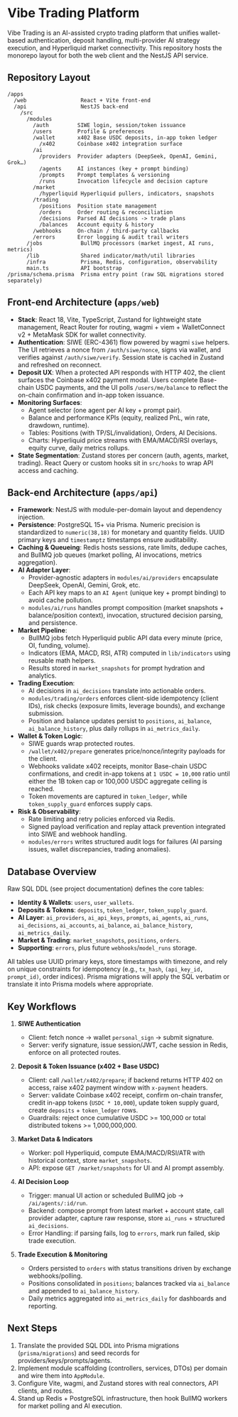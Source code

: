 # Vibe Trading Platform

Vibe Trading is an AI-assisted crypto trading platform that unifies wallet-based authentication, deposit handling, multi-provider AI strategy execution, and Hyperliquid market connectivity. This repository hosts the monorepo layout for both the web client and the NestJS API service.

## Repository Layout

```
/apps
  /web                 React + Vite front-end
  /api                 NestJS back-end
    /src
      /modules
        /auth         SIWE login, session/token issuance
        /users        Profile & preferences
        /wallet       x402 Base USDC deposits, in-app token ledger
          /x402       Coinbase x402 integration surface
        /ai
          /providers  Provider adapters (DeepSeek, OpenAI, Gemini, Grok…)
          /agents     AI instances (key + prompt binding)
          /prompts    Prompt templates & versioning
          /runs       Invocation lifecycle and decision capture
        /market
          /hyperliquid Hyperliquid pullers, indicators, snapshots
        /trading
          /positions  Position state management
          /orders     Order routing & reconciliation
          /decisions  Parsed AI decisions -> trade plans
          /balances   Account equity & history
        /webhooks     On-chain / third-party callbacks
        /errors       Error logging & audit trail writers
      /jobs            BullMQ processors (market ingest, AI runs, metrics)
      /lib             Shared indicator/math/util libraries
      /infra           Prisma, Redis, configuration, observability
      main.ts          API bootstrap
/prisma/schema.prisma  Prisma entry point (raw SQL migrations stored separately)
```

## Front-end Architecture (`apps/web`)

- **Stack**: React 18, Vite, TypeScript, Zustand for lightweight state management, React Router for routing, wagmi + viem + WalletConnect v2 + MetaMask SDK for wallet connectivity.
- **Authentication**: SIWE (ERC-4361) flow powered by wagmi `siwe` helpers. The UI retrieves a nonce from `/auth/siwe/nonce`, signs via wallet, and verifies against `/auth/siwe/verify`. Session state is cached in Zustand and refreshed on reconnect.
- **Deposit UX**: When a protected API responds with HTTP 402, the client surfaces the Coinbase x402 payment modal. Users complete Base-chain USDC payments, and the UI polls `/users/me/balance` to reflect the on-chain confirmation and in-app token issuance.
- **Monitoring Surfaces**:
  - Agent selector (one agent per AI key + prompt pair).
  - Balance and performance KPIs (equity, realized PnL, win rate, drawdown, runtime).
  - Tables: Positions (with TP/SL/invalidation), Orders, AI Decisions.
  - Charts: Hyperliquid price streams with EMA/MACD/RSI overlays, equity curve, daily metrics rollups.
- **State Segmentation**: Zustand stores per concern (auth, agents, market, trading). React Query or custom hooks sit in `src/hooks` to wrap API access and caching.

## Back-end Architecture (`apps/api`)

- **Framework**: NestJS with module-per-domain layout and dependency injection.
- **Persistence**: PostgreSQL 15+ via Prisma. Numeric precision is standardized to `numeric(38,18)` for monetary and quantity fields. UUID primary keys and `timestamptz` timestamps ensure auditability.
- **Caching & Queueing**: Redis hosts sessions, rate limits, dedupe caches, and BullMQ job queues (market polling, AI invocations, metrics aggregation).
- **AI Adapter Layer**:
  - Provider-agnostic adapters in `modules/ai/providers` encapsulate DeepSeek, OpenAI, Gemini, Grok, etc.
  - Each API key maps to an `AI Agent` (unique key + prompt binding) to avoid cache pollution.
  - `modules/ai/runs` handles prompt composition (market snapshots + balance/position context), invocation, structured decision parsing, and persistence.
- **Market Pipeline**:
  - BullMQ jobs fetch Hyperliquid public API data every minute (price, OI, funding, volume).
  - Indicators (EMA, MACD, RSI, ATR) computed in `lib/indicators` using reusable math helpers.
  - Results stored in `market_snapshots` for prompt hydration and analytics.
- **Trading Execution**:
  - AI decisions in `ai_decisions` translate into actionable orders.
  - `modules/trading/orders` enforces client-side idempotency (client IDs), risk checks (exposure limits, leverage bounds), and exchange submission.
  - Position and balance updates persist to `positions`, `ai_balance`, `ai_balance_history`, plus daily rollups in `ai_metrics_daily`.
- **Wallet & Token Logic**:
  - SIWE guards wrap protected routes.
  - `/wallet/x402/prepare` generates price/nonce/integrity payloads for the client.
  - Webhooks validate x402 receipts, monitor Base-chain USDC confirmations, and credit in-app tokens at `1 USDC = 10,000` ratio until either the 1B token cap or 100,000 USDC aggregate ceiling is reached.
  - Token movements are captured in `token_ledger`, while `token_supply_guard` enforces supply caps.
- **Risk & Observability**:
  - Rate limiting and retry policies enforced via Redis.
  - Signed payload verification and replay attack prevention integrated into SIWE and webhook handling.
  - `modules/errors` writes structured audit logs for failures (AI parsing issues, wallet discrepancies, trading anomalies).

## Database Overview

Raw SQL DDL (see project documentation) defines the core tables:
- **Identity & Wallets**: `users`, `user_wallets`.
- **Deposits & Tokens**: `deposits`, `token_ledger`, `token_supply_guard`.
- **AI Layer**: `ai_providers`, `ai_api_keys`, `prompts`, `ai_agents`, `ai_runs`, `ai_decisions`, `ai_accounts`, `ai_balance`, `ai_balance_history`, `ai_metrics_daily`.
- **Market & Trading**: `market_snapshots`, `positions`, `orders`.
- **Supporting**: `errors`, plus future `webhooks`/`model_runs` storage.

All tables use UUID primary keys, store timestamps with timezone, and rely on unique constraints for idempotency (e.g., `tx_hash`, `(api_key_id, prompt_id)`, order indices). Prisma migrations will apply the SQL verbatim or translate it into Prisma models where appropriate.

## Key Workflows

1. **SIWE Authentication**
   - Client: fetch nonce → wallet `personal_sign` → submit signature.
   - Server: verify signature, issue session/JWT, cache session in Redis, enforce on all protected routes.

2. **Deposit & Token Issuance (x402 + Base USDC)**
   - Client: call `/wallet/x402/prepare`; if backend returns HTTP 402 on access, raise x402 payment window with `x-payment` headers.
   - Server: validate Coinbase x402 receipt, confirm on-chain transfer, credit in-app tokens (`USDC * 10,000`), update token supply guard, create `deposits` + `token_ledger` rows.
   - Guardrails: reject once cumulative USDC >= 100,000 or total distributed tokens >= 1,000,000,000.

3. **Market Data & Indicators**
   - Worker: poll Hyperliquid, compute EMA/MACD/RSI/ATR with historical context, store `market_snapshots`.
   - API: expose `GET /market/snapshots` for UI and AI prompt assembly.

4. **AI Decision Loop**
   - Trigger: manual UI action or scheduled BullMQ job -> `/ai/agents/:id/run`.
   - Backend: compose prompt from latest market + account state, call provider adapter, capture raw response, store `ai_runs` + structured `ai_decisions`.
   - Error Handling: if parsing fails, log to `errors`, mark run failed, skip trade execution.

5. **Trade Execution & Monitoring**
   - Orders persisted to `orders` with status transitions driven by exchange webhooks/polling.
   - Positions consolidated in `positions`; balances tracked via `ai_balance` and appended to `ai_balance_history`.
   - Daily metrics aggregated into `ai_metrics_daily` for dashboards and reporting.

## Next Steps

1. Translate the provided SQL DDL into Prisma migrations (`prisma/migrations`) and seed records for providers/keys/prompts/agents.
2. Implement module scaffolding (controllers, services, DTOs) per domain and wire them into `AppModule`.
3. Configure Vite, wagmi, and Zustand stores with real connectors, API clients, and routes.
4. Stand up Redis + PostgreSQL infrastructure, then hook BullMQ workers for market polling and AI execution.
